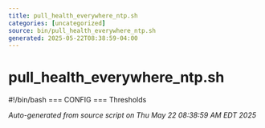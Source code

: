 ```yaml
---
title: pull_health_everywhere_ntp.sh
categories: [uncategorized]
source: bin/pull_health_everywhere_ntp.sh
generated: 2025-05-22T08:38:59-04:00
---
```


# pull_health_everywhere_ntp.sh

#!/bin/bash
=== CONFIG ===
Thresholds

_Auto-generated from source script on Thu May 22 08:38:59 AM EDT 2025_
